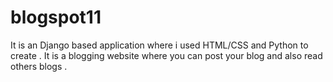# blogspot11
It is an Django based application where i used HTML/CSS and Python to create . It is a blogging website where you can post your blog and also read others blogs . 
